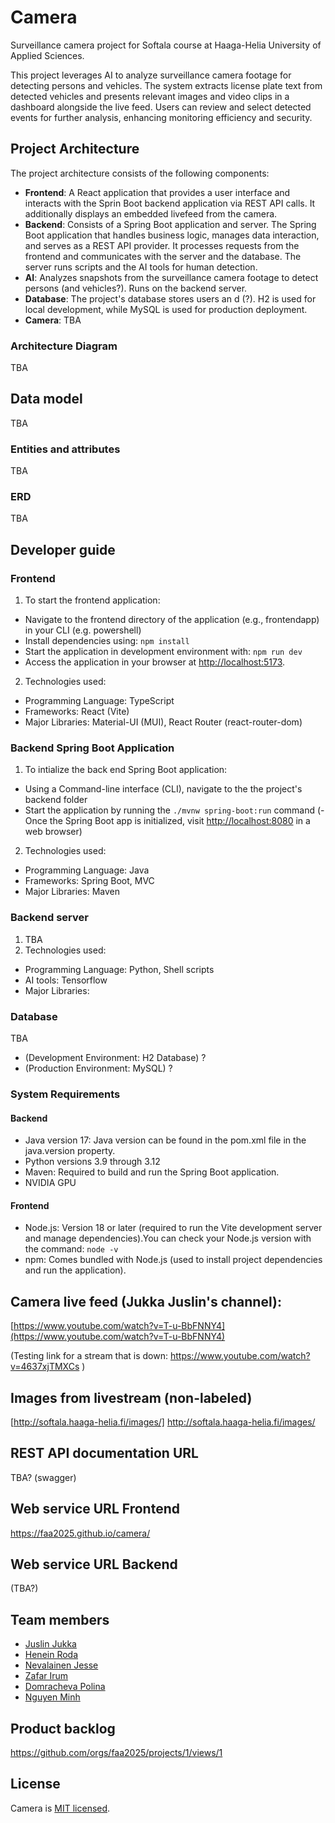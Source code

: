 # Camera

Surveillance camera project for Softala course at Haaga-Helia University of Applied Sciences.

This project leverages AI to analyze surveillance camera footage for detecting persons and vehicles. The system extracts license plate text from detected vehicles and presents relevant images and video clips in a dashboard alongside the live feed. Users can review and select detected events for further analysis, enhancing monitoring efficiency and security.

## Project Architecture

The project architecture consists of the following components:

- **Frontend**: A React application that provides a user interface and interacts with the Sprin Boot backend application via REST API calls. It additionally displays an embedded livefeed from the camera.
- **Backend**: Consists of a Spring Boot application and server. The Spring Boot application that handles business logic, manages data interaction, and serves as a REST API provider. It processes requests from the frontend and communicates with the server and the database. The server runs scripts and the AI tools for human detection.
- **AI**: Analyzes snapshots from the surveillance camera footage to detect persons (and vehicles?). Runs on the backend server.
- **Database**: The project's database stores users an d (?). H2 is used for local development, while MySQL is used for production deployment.
- **Camera**: TBA

### Architecture Diagram

TBA

## Data model

TBA

### Entities and attributes

TBA

### ERD

TBA

## Developer guide

### Frontend

1. To start the frontend application:

- Navigate to the frontend directory of the application (e.g., frontendapp) in your CLI (e.g. powershell)
- Install dependencies using: `npm install`
- Start the application in development environment with: `npm run dev`
- Access the application in your browser at <http://localhost:5173>.

2. Technologies used:

- Programming Language: TypeScript
- Frameworks: React (Vite)
- Major Libraries: Material-UI (MUI), React Router (react-router-dom)

### Backend Spring Boot Application

1. To intialize the back end Spring Boot application:

- Using a Command-line interface (CLI), navigate to the the project's backend folder
- Start the application by running the `./mvnw spring-boot:run` command
  (- Once the Spring Boot app is initialized, visit <http://localhost:8080> in a web browser)

2. Technologies used:

- Programming Language: Java
- Frameworks: Spring Boot, MVC
- Major Libraries: Maven

### Backend server

1. TBA
2. Technologies used:

- Programming Language: Python, Shell scripts
- AI tools: Tensorflow
- Major Libraries:

### Database

TBA

- (Development Environment: H2 Database) ?
- (Production Environment: MySQL) ?

### System Requirements

#### Backend

- Java version 17: Java version can be found in the pom.xml file in the java.version property.
- Python versions 3.9 through 3.12
- Maven: Required to build and run the Spring Boot application.
- NVIDIA GPU

#### Frontend

- Node.js: Version 18 or later (required to run the Vite development server and manage dependencies).You can check your Node.js version with the command: `node -v`
- npm: Comes bundled with Node.js (used to install project dependencies and run the application).

## Camera live feed (Jukka Juslin's channel):

[https://www.youtube.com/watch?v=T-u-BbFNNY4](https://www.youtube.com/watch?v=T-u-BbFNNY4)

(Testing link for a stream that is down: https://www.youtube.com/watch?v=4637xjTMXCs )

## Images from livestream (non-labeled)

[http://softala.haaga-helia.fi/images/] http://softala.haaga-helia.fi/images/

## REST API documentation URL

TBA? (swagger)

## Web service URL Frontend

https://faa2025.github.io/camera/

## Web service URL Backend

(TBA?)

## Team members

- [Juslin Jukka](https://github.com/jusju)
- [Henein Roda](https://github.com/hxrda)
- [Nevalainen Jesse](https://github.com/Suppiluliumas)
- [Zafar Irum](https://github.com/zafarirum87)
- [Domracheva Polina](https://github.com/PolinaD31)
- [Nguyen Minh](https://github.com/NguyenMinh03)

## Product backlog

https://github.com/orgs/faa2025/projects/1/views/1

## License

Camera is [MIT licensed](./LICENSE).
